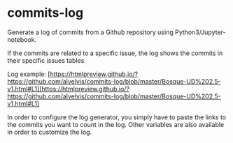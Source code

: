 # commits-log

Generate a log of commits from a Github repository using Python3/Jupyter-notebook.

If the commits are related to a specific issue, the log shows the commits in their specific issues tables.

Log example: [https://htmlpreview.github.io/?https://github.com/alvelvis/commits-log/blob/master/Bosque-UD%202.5-v1.html#L1](https://htmlpreview.github.io/?https://github.com/alvelvis/commits-log/blob/master/Bosque-UD%202.5-v1.html#L1)

In order to configure the log generator, you simply have to paste the links to the commits you want to count in the log. Other variables are also available in order to customize the log.